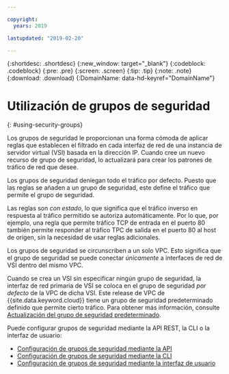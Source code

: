 ```yaml
---

copyright:
  years: 2019

lastupdated: "2019-02-20"

---
```


{:shortdesc: .shortdesc}
{:new_window: target="_blank"}
{:codeblock: .codeblock}
{:pre: .pre}
{:screen: .screen}
{:tip: .tip}
{:note: .note}
{:download: .download}
{:DomainName: data-hd-keyref="DomainName"}

# Utilización de grupos de seguridad
{: #using-security-groups}

Los grupos de seguridad le proporcionan una forma cómoda de aplicar reglas que establecen el filtrado en cada interfaz de red de una instancia de servidor virtual (VSI) basada en la dirección IP. Cuando cree un nuevo recurso de grupo de seguridad, lo actualizará para crear los patrones de tráfico de red que desee.

Los grupos de seguridad deniegan todo el tráfico por defecto. Puesto que las reglas se añaden a un grupo de seguridad, este define el tráfico que permite el grupo de seguridad.

Las reglas son _con estado_, lo que significa que el tráfico inverso en respuesta al tráfico permitido se autoriza automáticamente. Por lo que, por ejemplo, una regla que permite tráfico TCP de entrada en el puerto 80 también permite responder al tráfico TPC de salida en el puerto 80 al host de origen, sin la necesidad de usar reglas adicionales.

Los grupos de seguridad se circunscriben a un solo VPC. Esto significa que el grupo de seguridad se puede conectar _únicamente_ a interfaces de red de VSI dentro del mismo VPC.

Cuando se crea un VSI sin especificar ningún grupo de seguridad, la interfaz de red primaria de VSI se coloca en el grupo de seguridad _por defecto_ de la VPC de dicha VSI. Este release de VPC de {{site.data.keyword.cloud}} tiene un grupo de seguridad predeterminado definido que permite cierto tráfico. Para obtener más información, consulte [Actualización del grupo de seguridad predeterminado](/docs/infrastructure/vpc-network?topic=vpc-network-updating-the-default-security-group).

Puede configurar grupos de seguridad mediante la API REST, la CLI o la interfaz de usuario:

* [Configuración de grupos de seguridad mediante la API](/docs/infrastructure/vpc-network?topic=vpc-network-setting-up-security-groups-using-the-apis)
* [Configuración de grupos de seguridad mediante la CLI](/docs/infrastructure/vpc-network?topic=vpc-network-setting-up-security-groups-using-the-cli)
* [Configuración de grupos de seguridad mediante la interfaz de usuario](/docs/infrastructure/vpc?topic=vpc-creating-a-vpc-using-the-ibm-cloud-console#configuring-the-security-group-for-the-instance)
